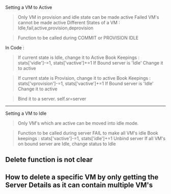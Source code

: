 Setting a VM to Active 
> Only VM in provision and idle state can be made active
> Failed VM's cannot be made active
> Different States of a VM : Idle,fail,active,provision,deprovision

> Function to be called during COMMIT or PROVISION IDLE

In Code : 
> If current state is Idle, change it to Active
> Book Keepings : stats['vidle']-=1, stats['vactive']+=1
> If Bound server is 'Idle' Change it to active

> If current state is Provision, change it to active
> Book Keepings : stats['vprovision']-=1, stats['vactive']+=1
> If Bound server is 'Idle' Change it to active

> Bind it to a server. self.sr=server



________________________________________________________________________



Setting a VM to Idle 
> Only VM's which are active can be moved into idle mode. 

> Function to be called during server FAIL to make all VM's idle
> Book keepings : stats['vactive']-=1, stats['idle']+=1
> Unbind server
> If all VM's on bound server are Idle, change status to Idle


## Delete function is not clear
## How to delete a specific VM by only getting the Server Details as it can contain multiple VM's






